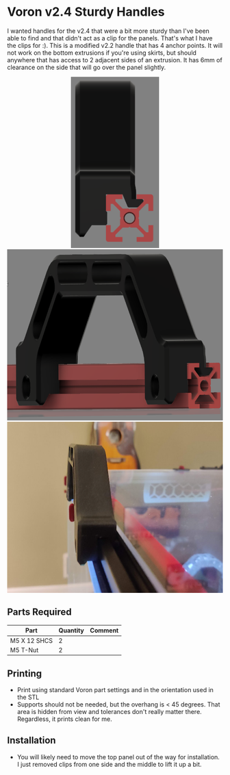 # Voron v2.4 Sturdy Handles

I wanted handles for the v2.4 that were a bit more sturdy than I've been able to find and that didn't act as a clip for the panels.  That's what I have the clips for :).  This is a modified v2.2 handle that has 4 anchor points.  It will not work on the bottom extrusions if you're using skirts, but should anywhere that has access to 2 adjacent sides of an extrusion. It has 6mm of clearance on the side that will go over the panel slightly.

<div align="center">
    <img src="images/side_profile.png" height=400>
    <img src="images/offset_profile.png" height=400>
    <img src="images/photo.png" height=400>
</div>

## Parts Required
| Part | Quantity | Comment|
|------|------|--------|
| M5 X 12 SHCS | 2 | |
| M5 T-Nut | 2 | |

## Printing

- Print using standard Voron part settings and in the orientation used in the STL
- Supports should not be needed, but the overhang is < 45 degrees.  That area is hidden from view and tolerances don't really matter there.  Regardless, it prints clean for me.

## Installation
- You will likely need to move the top panel out of the way for installation.  I just removed clips from one side and the middle to lift it up a bit.